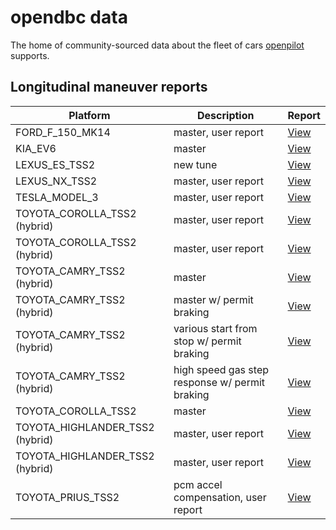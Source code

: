 # opendbc data

The home of community-sourced data about the fleet of cars [openpilot](https://github.com/commaai/openpilot) supports.

## Longitudinal maneuver reports

| Platform                        | Description                                    | Report                                                                                         |
|---------------------------------|------------------------------------------------|------------------------------------------------------------------------------------------------|
| FORD_F_150_MK14                 | master, user report                            | [View](longitudinal_reports/FORD_F_150_MK14_e36b272d5679115f_000000bb--41f562d6c4.html)        |
| KIA_EV6                         | master                                         | [View](longitudinal_reports/KIA_EV6_09ed4c7e7b4937fb_00000208--b531b1cb05.html)                |
| LEXUS_ES_TSS2                   | new tune                                       | [View](longitudinal_reports/LEXUS_ES_TSS2_57048cfce01d9625_00000208--c387e67187.html)          |
| LEXUS_NX_TSS2                   | master, user report                            | [View](longitudinal_reports/LEXUS_NX_TSS2_638cbbe25b377cd1_00000025--94f1abbe23.html)          |
| TESLA_MODEL_3                   | master, user report                            | [View](longitudinal_reports/TESLA_MODEL_3_c0fe59cc1ebbd1b3_0000000f--06e674a8d7.html)          |
| TOYOTA_COROLLA_TSS2 (hybrid)    | master, user report                            | [View](longitudinal_reports/TOYOTA_COROLLA_TSS2_7c7d3d5e5ff31d51_00000017--84c3f8cedf.html)    |
| TOYOTA_COROLLA_TSS2 (hybrid)    | master, user report                            | [View](longitudinal_reports/TOYOTA_COROLLA_TSS2_c16896da5621b481_00000038--ba29565d02.html)    |
| TOYOTA_CAMRY_TSS2 (hybrid)      | master                                         | [View](longitudinal_reports/TOYOTA_CAMRY_TSS2_08e4c2a99df165b1_00000233--1df13bd705.html)      |
| TOYOTA_CAMRY_TSS2 (hybrid)      | master w/ permit braking                       | [View](longitudinal_reports/TOYOTA_CAMRY_TSS2_08e4c2a99df165b1_00000307--d00f531092.html)      |
| TOYOTA_CAMRY_TSS2 (hybrid)      | various start from stop w/ permit braking      | [View](longitudinal_reports/TOYOTA_CAMRY_TSS2_7852e9f76b7e6e8a_0000002f--b994f1c411.html)      |
| TOYOTA_CAMRY_TSS2 (hybrid)      | high speed gas step response w/ permit braking | [View](longitudinal_reports/TOYOTA_CAMRY_TSS2_7852e9f76b7e6e8a_00000032--0e0ac9c0d1.html)      |
| TOYOTA_COROLLA_TSS2             | master                                         | [View](longitudinal_reports/TOYOTA_COROLLA_TSS2_a2bddce0b6747e10_000002a8--842d636732.html)    |
| TOYOTA_HIGHLANDER_TSS2 (hybrid) | master, user report                            | [View](longitudinal_reports/TOYOTA_HIGHLANDER_TSS2_a447729c1d15ff89_00000063--937039a5e9.html) |
| TOYOTA_HIGHLANDER_TSS2 (hybrid) | master, user report                            | [View](longitudinal_reports/TOYOTA_HIGHLANDER_TSS2_a447729c1d15ff89_00000022--b222911f07.html) |
| TOYOTA_PRIUS_TSS2               | pcm accel compensation, user report            | [View](longitudinal_reports/TOYOTA_PRIUS_TSS2_74b008694de53cc1_00000034--0faa8ed1ab.html)      |
